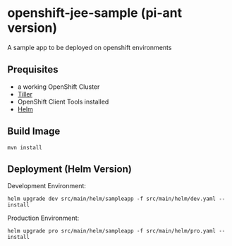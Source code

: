 # openshift-jee-sample (pi-ant version)

A sample app to be deployed on openshift environments

## Prequisites

- a working OpenShift Cluster
- [Tiller](https://blog.openshift.com/getting-started-helm-openshift/)
- OpenShift Client Tools installed
- [Helm](https://helm.sh)

## Build Image

    mvn install

## Deployment (Helm Version)

Development Environment:

    helm upgrade dev src/main/helm/sampleapp -f src/main/helm/dev.yaml --install

Production Environment:

    helm upgrade pro src/main/helm/sampleapp -f src/main/helm/pro.yaml --install
